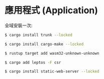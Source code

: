 # 應用程式 (Application)

全域安裝一次:

```sh
$ cargo install trunk --locked
```

```sh
$ cargo install cargo-make --locked
```

```sh
$ rustup target add wasm32-unknown-unknown
```

```sh
$ cargo add leptos -F csr
```

```sh
$ cargo install static-web-server --locked
```
